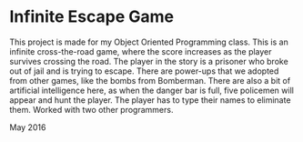 # Infinite Escape Game
This project is made for my Object Oriented Programming class. This is an infinite cross-the-road game, where the score increases as the player survives crossing the road. The player in the story is a prisoner who broke out of jail and is trying to escape. There are power-ups that we adopted from other games, like the bombs from Bomberman. There are also a bit of artificial intelligence here, as when the danger bar is full, five policemen will appear and hunt the player. The player has to type their names to eliminate them. Worked with two other programmers.

May 2016
